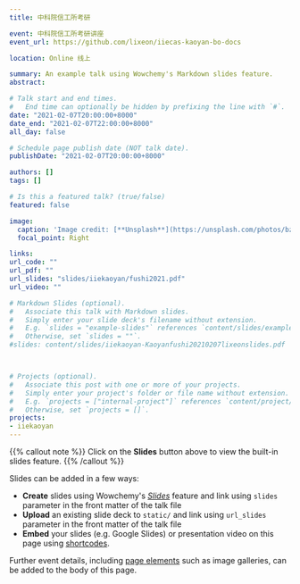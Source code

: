 ```yaml
---
title: 中科院信工所考研

event: 中科院信工所考研讲座
event_url: https://github.com/lixeon/iiecas-kaoyan-bo-docs

location: Online 线上

summary: An example talk using Wowchemy's Markdown slides feature.
abstract: 

# Talk start and end times.
#   End time can optionally be hidden by prefixing the line with `#`.
date: "2021-02-07T20:00:00+8000"
date_end: "2021-02-07T22:00:00+8000"
all_day: false

# Schedule page publish date (NOT talk date).
publishDate: "2021-02-07T20:00:00+8000"

authors: []
tags: []

# Is this a featured talk? (true/false)
featured: false

image:
  caption: 'Image credit: [**Unsplash**](https://unsplash.com/photos/bzdhc5b3Bxs)'
  focal_point: Right

links:
url_code: ""
url_pdf: ""
url_slides: "slides/iiekaoyan/fushi2021.pdf"
url_video: ""

# Markdown Slides (optional).
#   Associate this talk with Markdown slides.
#   Simply enter your slide deck's filename without extension.
#   E.g. `slides = "example-slides"` references `content/slides/example-slides.md`.
#   Otherwise, set `slides = ""`.
#slides: content/slides/iiekaoyan-Kaoyanfushi20210207lixeonslides.pdf



# Projects (optional).
#   Associate this post with one or more of your projects.
#   Simply enter your project's folder or file name without extension.
#   E.g. `projects = ["internal-project"]` references `content/project/deep-learning/index.md`.
#   Otherwise, set `projects = []`.
projects:
- iiekaoyan
---
```


{{% callout note %}}
Click on the **Slides** button above to view the built-in slides feature.
{{% /callout %}}

Slides can be added in a few ways:

- **Create** slides using Wowchemy's [*Slides*](https://wowchemy.com/docs/managing-content/#create-slides) feature and link using `slides` parameter in the front matter of the talk file
- **Upload** an existing slide deck to `static/` and link using `url_slides` parameter in the front matter of the talk file
- **Embed** your slides (e.g. Google Slides) or presentation video on this page using [shortcodes](https://wowchemy.com/docs/writing-markdown-latex/).

Further event details, including [page elements](https://wowchemy.com/docs/writing-markdown-latex/) such as image galleries, can be added to the body of this page.
